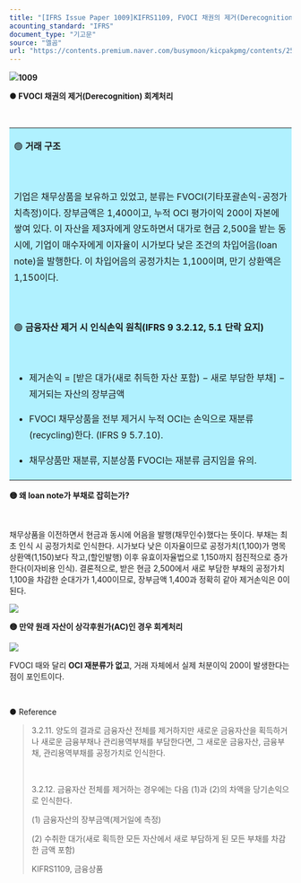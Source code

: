 ```yaml
---
title: "[IFRS Issue Paper 1009]KIFRS1109, FVOCI 채권의 제거(Derecognition) 회계처리"
acounting_standard: "IFRS"
document_type: "기고문"
source: "엘곰"
url: "https://contents.premium.naver.com/busymoon/kicpakpmg/contents/250809141016992wr"
---
```

![](https://n2.news.naver.com/l.gif?type=content)**1009**

**● FVOCI 채권의 제거(Derecognition) 회계처리**

**​**

<table style=""><tbody><tr><td colspan="3" rowspan="1" style="width: 100.0%; height: 129.0px;  background-color: #b0f1ff;"><div><p style="line-height:1.8;"><span style="">🟢</span><span style=""><b> 거래 구조</b></span></p><p style="line-height:1.8;"><span style="">​</span></p><p style="line-height:1.8;"><span style="">기업은 채무상품을 보유하고 있었고, 분류는 FVOCI(기타포괄손익-공정가치측정)이다. 장부금액은 1,400이고, 누적 OCI 평가이익 200이 자본에 쌓여 있다. 이 자산을 제3자에게 양도하면서 대가로 현금 2,500을 받는 동시에, 기업이 매수자에게 이자율이 시가보다 낮은 조건의 차입어음(loan note)을 발행한다. 이 차입어음의 공정가치는 1,100이며, 만기 상환액은 1,150이다.</span></p><p style="line-height:1.8;"><span style="">​</span></p><p style="line-height:1.8;"><span style="">🟢</span><span style=""><b> 금융자산 제거 시 인식손익 원칙(IFRS 9 3.2.12, 5.1 단락 요지)</b></span></p><p style="line-height:1.8;"><span style="">​</span></p><ul><li><p style="line-height:1.8;"><span style="">제거손익 = [받은 대가(새로 취득한 자산 포함) − 새로 부담한 부채] − 제거되는 자산의 장부금액</span></p></li><li><p style="line-height:1.8;"><span style="">FVOCI 채무상품을 전부 제거시 누적 OCI는 손익으로 재분류(recycling)한다. (IFRS 9 5.7.10).</span></p></li><li><p style="line-height:1.8;"><span style="">채무상품만 재분류, 지분상품 FVOCI는 재분류 금지임을 유의.</span></p></li></ul></div></td></tr></tbody></table>

**🟡 왜 loan note가 부채로 잡히는가?**

​

채무상품을 이전하면서 현금과 동시에 어음을 발행(채무인수)했다는 뜻이다. 부채는 최초 인식 시 공정가치로 인식한다. 시가보다 낮은 이자율이므로 공정가치(1,100)가 명목상환액(1,150)보다 작고,(할인발행) 이후 유효이자율법으로 1,150까지 점진적으로 증가한다(이자비용 인식). 결론적으로, 받은 현금 2,500에서 새로 부담한 부채의 공정가치 1,100을 차감한 순대가가 1,400이므로, 장부금액 1,400과 정확히 같아 제거손익은 0이 된다.

![](https://scs-phinf.pstatic.net/MjAyNTA4MDlfMTEg/MDAxNzU0NzE1NDk5MTcx.RZvhT_ZmYRqYb5xPlyOQctLsTbvKqDQimxpQL9KG_Mog._sNMFrG5U1uyuqSMtlQ7wi9_P6_NBqemWHtOr8OelQUg.PNG/image.png?type=w800)

**🟡 만약 원래 자산이 상각후원가(AC)인 경우 회계처리**

![](https://scs-phinf.pstatic.net/MjAyNTA4MDlfOTkg/MDAxNzU0NzE1NTM4MzQy.K9t5PK15yph2woxuLjIVRwBNvsGXiEaUQbmGpxo0aYgg.Bcvxgfwu0RtivhNfLO5cT6hMYG8W5SnAR2z6_v-1ZwMg.PNG/image.png?type=w800)

FVOCI 때와 달리 **OCI 재분류가 없고**, 거래 자체에서 실제 처분이익 200이 발생한다는 점이 포인트이다.

​

● Reference

> 3.2.11. 양도의 결과로 금융자산 전체를 제거하지만 새로운 금융자산을 획득하거나 새로운 금융부채나 관리용역부채를 부담한다면, 그 새로운 금융자산, 금융부채, 관리용역부채를 공정가치로 인식한다.
> 
> ​
> 
> 3.2.12. 금융자산 전체를 제거하는 경우에는 다음 (1)과 (2)의 차액을 당기손익으로 인식한다.
> 
> (1) 금융자산의 장부금액(제거일에 측정)
> 
> (2) 수취한 대가(새로 획득한 모든 자산에서 새로 부담하게 된 모든 부채를 차감한 금액 포함)
> 
> KIFRS1109, 금융상품

​